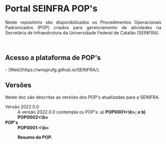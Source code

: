 <h1>Portal SEINFRA POP's</h1>

<p align="justify">
Neste repositório são disponibilizados os Procedimentos Operacionais Padronizados (POP) criados para gerenciamento de atividades na Secretária de Infraestrutura da Universidade Federal de Catalão (SEINFRA). 
</p>
<br>

<h2>Acesso a plataforma de POP's</h2>
- [Web](https://wmpjrufg.github.io/SEINFRA/):

<h2>Versões</h2>
<p align="justify">
Neste doc são descritas as versões dos POP's atualizadas para a SEINFRA. 
</p>
<dl>
<dt>Versão 2022.0.0</dt>
<dd> A versão 2022.0.0 contempla os POP's: a) <b>POP0001<\b>; e b) <b>POP0002<\b></dd>
<dt> POP's</dt>
<dd> <b>POP0001:<\b><p align="justify">Resumo do POP.</p></dd>
</dl>
<br>
